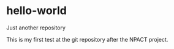 # hello-world
Just another repository

This is my first test at the git repository after the NPACT project.
